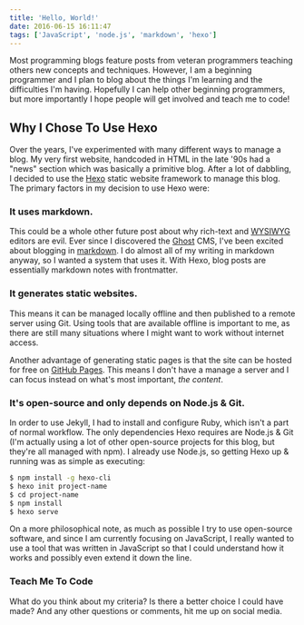 ```yaml
---
title: 'Hello, World!'
date: 2016-06-15 16:11:47
tags: ['JavaScript', 'node.js', 'markdown', 'hexo']
---
```


Most programming blogs feature posts from veteran programmers teaching others new concepts and techniques. However, I am a beginning programmer and I plan to blog about the things I'm learning and the difficulties I'm having. Hopefully I can help other beginning programmers, but more importantly I hope people will get involved and teach me to code!

## Why I Chose To Use Hexo

Over the years, I've experimented with many different ways to manage a blog. My very first website, handcoded in HTML in the late '90s had a "news" section which was basically a primitive blog. After a lot of dabbling, I decided to use the [Hexo](http://hexo.io) static website framework to manage this blog. The primary factors in my decision to use Hexo were:

### It uses markdown.

This could be a whole other future post about why rich-text and [WYSIWYG](https://en.wikipedia.org/wiki/WYSIWYG) editors are evil. Ever since I discovered the [Ghost](https://github.com/TryGhost/Ghost) CMS, I've been excited about blogging in [markdown](http://daringfireball.net/projects/markdown/syntax#philosophy). I do almost all of my writing in markdown anyway, so I wanted a system that uses it. With Hexo, blog posts are essentially markdown notes with frontmatter.

### It generates static websites.

This means it can be managed locally offline and then published to a remote server using Git. Using tools that are available offline is important to me, as there are still many situations where I might want to work without internet access.

Another advantage of generating static pages is that the site can be hosted for free on [GitHub Pages](https://pages.github.com). This means I don't have a manage a server and I can focus instead on what's most important, *the content*.

### It's open-source and only depends on Node.js & Git.

In order to use Jekyll, I had to install and configure Ruby, which isn't a part of normal workflow. The only dependencies Hexo requires are Node.js & Git (I'm actually using a lot of other open-source projects for this blog, but they're all managed with npm). I already use Node.js, so getting Hexo up & running was as simple as executing:

```bash
$ npm install -g hexo-cli
$ hexo init project-name
$ cd project-name
$ npm install
$ hexo serve
```

On a more philosophical note, as much as possible I try to use open-source software, and since I am currently focusing on JavaScript, I really wanted to use a tool that was written in JavaScript so that I could understand how it works and possibly even extend it down the line.

### Teach Me To Code

What do you think about my criteria? Is there a better choice I could have made? And any other questions or comments, hit me up on social media.

